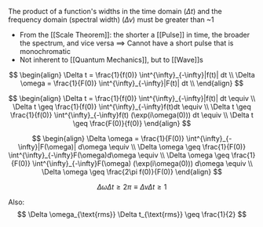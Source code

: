 The product of a function's widths in the time domain ($\Delta t$) and the frequency domain (spectral width) ($\Delta \nu$) must be greater than ~1
* From the [[Scale Theorem]]: the shorter a [[Pulse]] in time, the broader the spectrum, and vice versa
	$\implies$ Cannot have a short pulse that is monochromatic
* Not inherent to [[Quantum Mechanics]], but to [[Wave]]s

$$
\begin{align}
\Delta t = \frac{1}{f(0)} \int^{\infty}_{-\infty}|f(t)| dt \\
\Delta \omega = \frac{1}{F(0)} \int^{\infty}_{-\infty}|F(t)| dt \\
\end{align}
$$

$$
\begin{align}
\Delta t = \frac{1}{f(0)} \int^{\infty}_{-\infty}|f(t)| dt \equiv
\\
\Delta t \geq \frac{1}{f(0)} \int^{\infty}_{-\infty}f(t)dt \equiv  \\
\Delta t \geq \frac{1}{f(0)} \int^{\infty}_{-\infty}f(t) (\exp(i\omega(0))) dt \equiv \\
\Delta t \geq \frac{F(0)}{f(0)}
\end{align}
$$

$$
\begin{align}
\Delta \omega = \frac{1}{F(0)} \int^{\infty}_{-\infty}|F(\omega)| d\omega \equiv
\\
\Delta \omega \geq \frac{1}{F(0)} \int^{\infty}_{-\infty}F(\omega)d\omega \equiv  \\
\Delta \omega \geq \frac{1}{F(0)} \int^{\infty}_{-\infty}F(\omega) (\exp(i\omega(0))) d\omega \equiv \\
\Delta \omega \geq \frac{2\pi f(0)}{F(0)}
\end{align}
$$

$$
\Delta \omega \Delta t \geq 2\pi \equiv \Delta \nu \Delta t \geq 1
$$

Also:
$$
\Delta \omega_{\text{rms}} \Delta t_{\text{rms}} \geq \frac{1}{2}
$$
